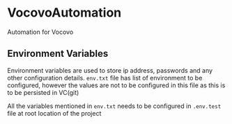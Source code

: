 # VocovoAutomation
Automation for Vocovo

## Environment Variables
Environment variables are used to store ip address, passwords and any other configuration details.
```env.txt``` file has list of environment to be configured, 
however the values are not to be configured in this file as this is to be persisted in VC(git)

All the variables mentioned in ```env.txt``` needs to be configured in ```.env.test``` file at root location of the project


